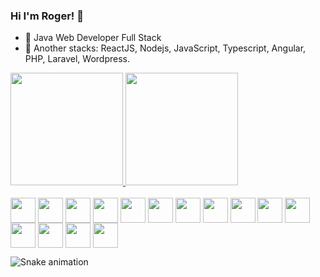 ### Hi I'm Roger! 👋

- 🔭 Java Web Developer Full Stack
- 🌱 Another stacks: ReactJS, Nodejs, JavaScript, Typescript, Angular, PHP, Laravel, Wordpress.

<div>
  <a href="mailto:rogerbritosan@gmail.com">
    <img height="180em" src="https://github-readme-stats.vercel.app/api?username=rogerbritosan&show_icons=true&theme=dracula&include_all_commits=true&count_private-true" />
    <img height="180em" src="https://github-readme-stats.vercel.app/api/top-langs/?username=rogerbritosan&layout=compact&langs_count=16&theme-dracula" />
  </a>
</div>

<br>

<div>
  <img align="center" alt="" width="40" src="https://cdn.jsdelivr.net/gh/devicons/devicon/icons/html5/html5-original-wordmark.svg">  
  <img align="center" alt="" width="40" src="https://cdn.jsdelivr.net/gh/devicons/devicon/icons/css3/css3-original-wordmark.svg"> 
  <img align="center" alt="" width="40" src="https://cdn.jsdelivr.net/gh/devicons/devicon/icons/bootstrap/bootstrap-original.svg">
  <img align="center" alt="" width="40" src="https://cdn.jsdelivr.net/gh/devicons/devicon/icons/bulma/bulma-plain.svg">
  <img align="center" alt="" width="40" src="https://cdn.jsdelivr.net/gh/devicons/devicon/icons/tailwindcss/tailwindcss-original-wordmark.svg">
  <img align="center" alt="" width="40" src="https://cdn.jsdelivr.net/gh/devicons/devicon/icons/javascript/javascript-original.svg">
  <img align="center" alt="" width="40" src="https://cdn.jsdelivr.net/gh/devicons/devicon/icons/typescript/typescript-original.svg">
  <img align="center" alt="" width="40" src="https://cdn.jsdelivr.net/gh/devicons/devicon/icons/nodejs/nodejs-original-wordmark.svg">
  <img align="center" alt="" width="40" src="https://cdn.jsdelivr.net/gh/devicons/devicon/icons/docker/docker-original.svg">
  <img align="center" alt="" width="40" src="https://cdn.jsdelivr.net/gh/devicons/devicon/icons/webpack/webpack-original-wordmark.svg">
  <img align="center" alt="" width="40" src="https://cdn.jsdelivr.net/gh/devicons/devicon/icons/angularjs/angularjs-original.svg">
  <img align="center" alt="" width="40" src="https://cdn.jsdelivr.net/gh/devicons/devicon/icons/react/react-original.svg">
  <!--<img align="center" alt="" width="40" src="https://cdn.jsdelivr.net/gh/devicons/devicon/icons/vuejs/vuejs-original.svg">-->
  <img align="center" alt="" width="40" src="https://cdn.jsdelivr.net/gh/devicons/devicon/icons/git/git-original-wordmark.svg">
  <!--<img align="center" alt="" width="40" src="https://cdn.jsdelivr.net/gh/devicons/devicon/icons/python/python-original.svg">-->
  <img align="center" alt="" width="40" src="https://cdn.jsdelivr.net/gh/devicons/devicon/icons/laravel/laravel-plain.svg">
  <!--<img align="center" alt="" width="40" src="https://cdn.jsdelivr.net/gh/devicons/devicon/icons/java/java-original-wordmark.svg">-->
  <img align="center" alt="" width="40" src="https://cdn.jsdelivr.net/gh/devicons/devicon/icons/figma/figma-original.svg">
</div>

![Snake animation](https://github.com/rogerbritosan/rogerbritosan/blob/output/github-contribution-grid-snake.svg)
